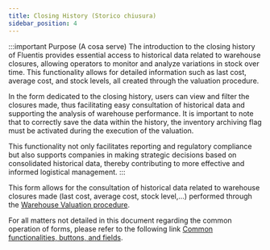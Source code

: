 ```yaml
---
title: Closing History (Storico chiusura)
sidebar_position: 4
---
```


:::important Purpose (A cosa serve)
The introduction to the closing history of Fluentis provides essential access to historical data related to warehouse closures, allowing operators to monitor and analyze variations in stock over time. This functionality allows for detailed information such as last cost, average cost, and stock levels, all created through the valuation procedure.

In the form dedicated to the closing history, users can view and filter the closures made, thus facilitating easy consultation of historical data and supporting the analysis of warehouse performance. It is important to note that to correctly save the data within the history, the inventory archiving flag must be activated during the execution of the valuation.

This functionality not only facilitates reporting and regulatory compliance but also supports companies in making strategic decisions based on consolidated historical data, thereby contributing to more effective and informed logistical management.
:::

This form allows for the consultation of historical data related to warehouse closures made (last cost, average cost, stock level,...) performed through the [Warehouse Valuation procedure](/docs/logistics/physical-inventory/warehouse-valorization).

For all matters not detailed in this document regarding the common operation of forms, please refer to the following link [Common functionalities, buttons, and fields](/docs/guide/common).
